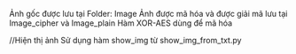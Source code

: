 Ảnh gốc được lưu tại Folder: Image
Ảnh được mã hóa và được giải mã lưu tại Image_cipher và Image_plain
Hàm XOR-AES dùng để mã hóa 

//Hiện thị ảnh
Sử dụng hàm show_img từ show_img_from_txt.py 